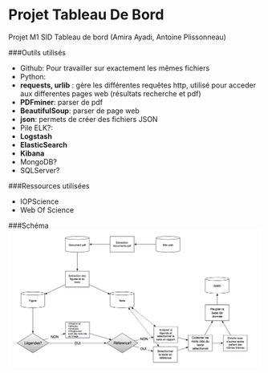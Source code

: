 # Projet Tableau De Bord
Projet M1 SID Tableau de bord (Amira Ayadi, Antoine Plissonneau)

###Outils utilisés

* Github: Pour travailler sur exactement les mêmes fichiers 
* Python:
 * __requests, urlib__ : gère les différentes requêtes http, utilisé pour acceder aux differentes pages web (résultats recherche et pdf)
 * **PDFminer**: parser de pdf 
 * __BeautifulSoup__: parser de page web
 * __json__: permets de créer des fichiers JSON
* Pile ELK?:
 * __Logstash__
 * __ElasticSearch__
 * __Kibana__
* MongoDB?
* SQLServer?

###Ressources utilisées

* IOPScience
* Web Of Science


###Schéma
![sart1](Images/SchemaExplicatif.png)

